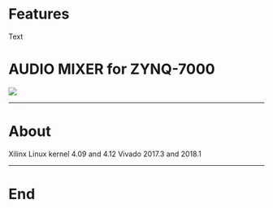 # Features

Text

# AUDIO MIXER for ZYNQ-7000

![](https://upload.wikimedia.org/wikipedia/commons/6/60/ARM_logo.svg)
                
----
                    
# About

Xilinx Linux kernel 4.09 and 4.12
Vivado 2017.3 and 2018.1
                
----
                    
# End